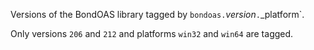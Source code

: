 Versions of the BondOAS library tagged by `bondoas.`_version_`.`_platform`.

Only versions `206` and `212` and platforms `win32` and `win64` are tagged.

